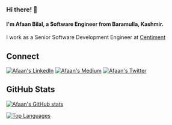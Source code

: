 ### Hi there! 👋

#### I'm Afaan Bilal, a Software Engineer from Baramulla, Kashmir.

I work as a Senior Software Development Engineer at [Centiment](https://www.centiment.co)

Connect
-------

[![Afaan's LinkedIn](https://img.shields.io/badge/linkedin-%230077B5.svg?&style=for-the-badge&logo=linkedin&logoColor=white)](https://www.linkedin.com/in/afaanbilal)
[![Afaan's Medium](https://img.shields.io/badge/medium-%23dedede.svg?&style=for-the-badge&logo=medium&logoColor=black)](https://medium.com/@afaanbilal)
[![Afaan's Twitter](https://img.shields.io/badge/twitter-%231DA1F2.svg?&style=for-the-badge&logo=twitter&logoColor=white)](https://www.twitter.com/AfaanBilal)

GitHub Stats
------------
[![Afaan's GitHub stats](https://github-readme-stats.vercel.app/api?username=AfaanBilal&show_icons=true&theme=radical&include_all_commits=true&count_private=true)](https://afaan.me)

[![Top Languages](https://github-readme-stats.vercel.app/api/top-langs/?username=AfaanBilal&theme=radical&layout=compact&langs_count=10)](https://afaan.me)
